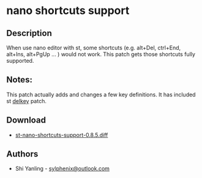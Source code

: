 nano shortcuts support
======================

Description
-----------
When use nano editor with st, some shortcuts (e.g. alt+Del, ctrl+End, alt+Ins, 
alt+PgUp ... ) would not work. This patch gets those shortcuts fully supported.

Notes:
------
This patch actually adds and changes a few key definitions. It has included 
st [delkey](/patches/delkey) patch.

Download
--------
* [st-nano-shortcuts-support-0.8.5.diff](st-nano-shortcuts-support-0.8.5.diff)

Authors
-------
* Shi Yanling - <sylphenix@outlook.com>
